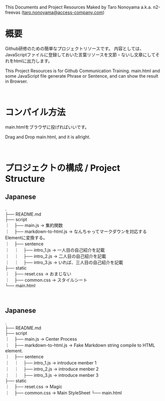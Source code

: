 This Documents and Project Resources Maked by Taro Nonoyama a.k.a. n2-freevas (taro.nonoyama@access-company.com)

# 概要
Github研修のための簡単なプロジェクトリソースです。
内容としては、JavaScriptファイルに登録しておいた言葉リソースを文節・ないし文章にしてそれをhtmlに出力します。

This Project Resources is for Github Communication Training.
main.html and some JavaScript file generate Phrase or Sentence, and can show the result in Browser.

<br>

# コンパイル方法
main.htmlをブラウザに投げればいいです。

Drag and Drop main.html, and it is allright.

<br>

# プロジェクトの構成 / Project Structure

## Japanese

.  
├── README.md    
├── script  
｜    ├── main.js -> 集約関数  
｜    ├── markdown-to-html.js -> なんちゃってマークダウンを対応するElementに変換する。  
｜    ├── sentence  
｜    ｜    ├── intro_1.js -> 一人目の自己紹介を記載  
｜    ｜    ├── intro_2.js -> 二人目の自己紹介を記載  
｜    ｜    ├── intro_3.js -> いれば、三人目の自己紹介を記載  
├── static  
｜    ├── reset.css -> おまじない  
｜    ├── common.css -> スタイルシート  
└── main.html 

<br>


## Japanese

.  
├── README.md  
├── script  
｜    ├── main.js -> Center Process  
｜    ├── markdown-to-html.js -> Fake Markdown string compile to HTML element.  
｜    ├── sentence  
｜    ｜    ├── intro_1.js -> introduce menber 1  
｜    ｜    ├── intro_2.js -> introduce menber 2  
｜    ｜    ├── intro_3.js -> introduce menber 3  
├── static  
｜    ├── reset.css -> Magic  
｜    ├── common.css -> Main StyleSheet
└── main.html 

<br>
